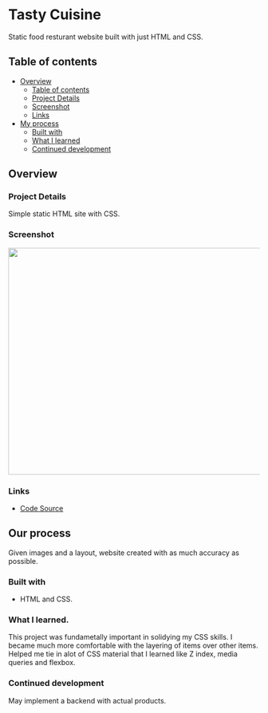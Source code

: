 # Tasty Cuisine


Static food resturant website built with just HTML and CSS.

## Table of contents

- [Overview](#overview)
  - [Table of contents](#table-of-contents)
  - [Project Details](#project-details)
  - [Screenshot](#screenshot)
  - [Links](#links)
- [My process](#my-process)
  - [Built with](#built-with)
  - [What I learned](#what-i-learned)
  - [Continued development](#continued-development)

## Overview

### Project Details
Simple static HTML site with CSS.

### Screenshot

<img src = "https://user-images.githubusercontent.com/94102400/211702384-5d319ab2-792f-4815-97c0-bc0540392153.png" width = 750 height =455>




### Links

- [Code Source](https://temptingcuisine.netlify.app)

## Our process

Given images and a layout, website created with as much accuracy as possible.

### Built with

- HTML and CSS.

### What I learned.

This project was fundametally important in solidying my CSS skills. I became much more comfortable with the layering of items over other items. Helped me tie in alot of CSS
material that I learned like Z index, media queries and flexbox.

### Continued development

May implement a backend with actual products.
